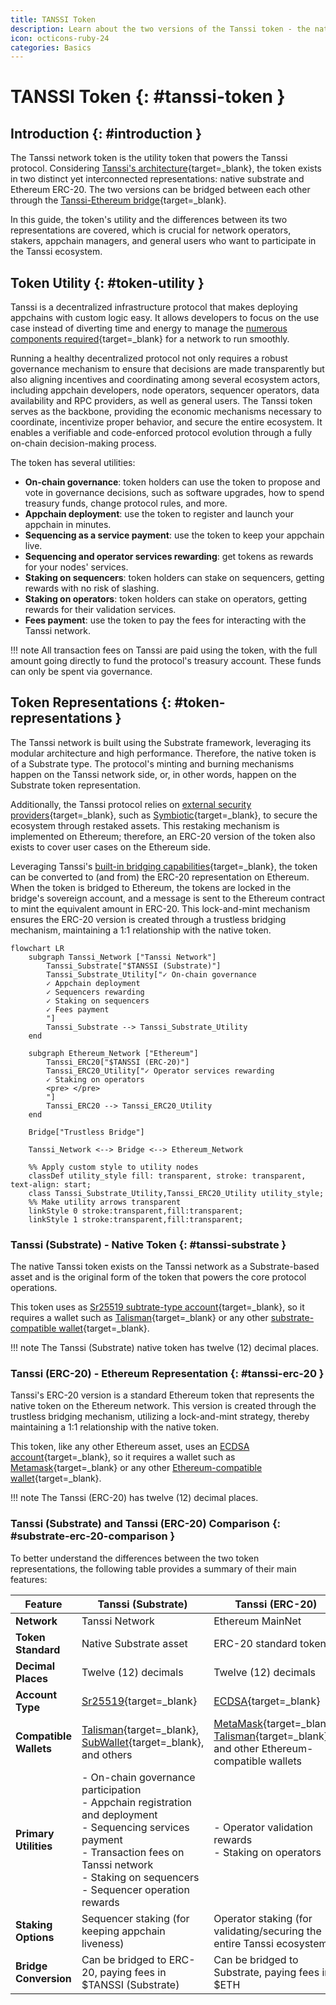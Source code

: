 ```yaml
---
title: TANSSI Token
description: Learn about the two versions of the Tanssi token - the native Substrate token and the ERC-20 representation on Ethereum, and their utilities and use cases.
icon: octicons-ruby-24
categories: Basics
---
```


# TANSSI Token {: #tanssi-token }

## Introduction {: #introduction }

The Tanssi network token is the utility token that powers the Tanssi protocol. Considering [Tanssi's architecture](/learn/tanssi/overview/#tanssi-architecture){target=\_blank}, the token exists in two distinct yet interconnected representations: native substrate and Ethereum ERC-20. The two versions can be bridged between each other through the [Tanssi-Ethereum bridge](/learn/tanssi/tanssi-ethereum-bridge/){target=\_blank}.

In this guide, the token's utility and the differences between its two representations are covered, which is crucial for network operators, stakers, appchain managers, and general users who want to participate in the Tanssi ecosystem.

## Token Utility {: #token-utility }

Tanssi is a decentralized infrastructure protocol that makes deploying appchains with custom logic easy. It allows developers to focus on the use case instead of diverting time and energy to manage the [numerous components required](/learn/tanssi/overview/#what-tanssi-provides){target=\_blank} for a network to run smoothly.

Running a healthy decentralized protocol not only requires a robust governance mechanism to ensure that decisions are made transparently but also aligning incentives and coordinating among several ecosystem actors, including appchain developers, node operators, sequencer operators, data availability and RPC providers, as well as general users. The Tanssi token serves as the backbone, providing the economic mechanisms necessary to coordinate, incentivize proper behavior, and secure the entire ecosystem. It enables a verifiable and code-enforced protocol evolution through a fully on-chain decision-making process.

The token has several utilities:

- **On-chain governance**: token holders can use the token to propose and vote in governance decisions, such as software upgrades, how to spend treasury funds, change protocol rules, and more.
- **Appchain deployment**: use the token to register and launch your appchain in minutes.
- **Sequencing as a service payment**: use the token to keep your appchain live.
- **Sequencing and operator services rewarding**: get tokens as rewards for your nodes' services.
- **Staking on sequencers**: token holders can stake on sequencers, getting rewards with no risk of slashing.
- **Staking on operators**: token holders can stake on operators, getting rewards for their validation services.
- **Fees payment**: use the token to pay the fees for interacting with the Tanssi network.

!!! note
    All transaction fees on Tanssi are paid using the token, with the full amount going directly to fund the protocol's treasury account. These funds can only be spent via governance.

## Token Representations {: #token-representations }

The Tanssi network is built using the Substrate framework, leveraging its modular architecture and high performance. Therefore, the native token is of a Substrate type. The protocol's minting and burning mechanisms happen on the Tanssi network side, or, in other words, happen on the Substrate token representation.

Additionally, the Tanssi protocol relies on [external security providers](/learn/tanssi/external-security-providers/){target=\_blank}, such as [Symbiotic](/learn/tanssi/external-security-providers/symbiotic/){target=\_blank}, to secure the ecosystem through restaked assets. This restaking mechanism is implemented on Ethereum; therefore, an ERC-20 version of the token also exists to cover user cases on the Ethereum side.

Leveraging Tanssi's [built-in bridging capabilities](/learn/tanssi/tanssi-ethereum-bridge/){target=\_blank}, the token can be converted to (and from) the ERC-20  representation on Ethereum. When the token is bridged to Ethereum, the tokens are locked in the bridge's sovereign account, and a message is sent to the Ethereum contract to mint the equivalent amount in ERC-20. This lock-and-mint mechanism ensures the ERC-20 version is created through a trustless bridging mechanism, maintaining a 1:1 relationship with the native token.

```mermaid
flowchart LR
    subgraph Tanssi_Network ["Tanssi Network"]
        Tanssi_Substrate["$TANSSI (Substrate)"]
        Tanssi_Substrate_Utility["✓ On-chain governance
        ✓ Appchain deployment
        ✓ Sequencers rewarding
        ✓ Staking on sequencers
        ✓ Fees payment
        "]
        Tanssi_Substrate --> Tanssi_Substrate_Utility
    end

    subgraph Ethereum_Network ["Ethereum"]
        Tanssi_ERC20["$TANSSI (ERC-20)"]
        Tanssi_ERC20_Utility["✓ Operator services rewarding
        ✓ Staking on operators
        <pre> </pre>
        "]
        Tanssi_ERC20 --> Tanssi_ERC20_Utility
    end

    Bridge["Trustless Bridge"]

    Tanssi_Network <--> Bridge <--> Ethereum_Network

    %% Apply custom style to utility nodes
    classDef utility_style fill: transparent, stroke: transparent, text-align: start;
    class Tanssi_Substrate_Utility,Tanssi_ERC20_Utility utility_style;
    %% Make utility arrows transparent
    linkStyle 0 stroke:transparent,fill:transparent;
    linkStyle 1 stroke:transparent,fill:transparent;
```

### Tanssi (Substrate) - Native Token {: #tanssi-substrate }

The native Tanssi token exists on the Tanssi network as a Substrate-based asset and is the original form of the token that powers the core protocol operations.

This token uses as [Sr25519 subtrate-type account](/learn/tanssi/account-types/#key-types-in-tanssi-protocol){target=\_blank}, so it requires a wallet such as [Talisman](/builders/toolkit/substrate-api/wallets/talisman/){target=\_blank} or any other [substrate-compatible wallet](/builders/toolkit/substrate-api/wallets/){target=\_blank}.

!!! note
    The Tanssi (Substrate) native token has twelve (12) decimal places.

### Tanssi (ERC-20) - Ethereum Representation {: #tanssi-erc-20 }

Tanssi's ERC-20 version is a standard Ethereum token that represents the native token on the Ethereum network. This version is created through the trustless bridging mechanism, utilizing a lock-and-mint strategy, thereby maintaining a 1:1 relationship with the native token. 

This token, like any other Ethereum asset, uses an [ECDSA account](/learn/tanssi/account-types/#key-types-in-tanssi-protocol){target=\_blank}, so it requires a wallet such as [Metamask](/builders/toolkit/ethereum-api/wallets/metamask/){target=\_blank} or any other [Ethereum-compatible wallet](/builders/toolkit/ethereum-api/wallets/){target=\_blank}.

!!! note
    The Tanssi (ERC-20) has twelve (12) decimal places.

### Tanssi (Substrate) and Tanssi (ERC-20) Comparison {: #substrate-erc-20-comparison }

To better understand the differences between the two token representations, the following table provides a summary of their main features:

| **Feature**            | **Tanssi (Substrate)**                                                                                                                                                                                                  | **Tanssi (ERC-20)**                                                                                                                                                                               |
|------------------------|-------------------------------------------------------------------------------------------------------------------------------------------------------------------------------------------------------------------------|---------------------------------------------------------------------------------------------------------------------------------------------------------------------------------------------------|
| **Network**            | Tanssi Network                                                                                                                                                                                                          | Ethereum MainNet                                                                                                                                                                                  |
| **Token Standard**     | Native Substrate asset                                                                                                                                                                                                  | ERC-20 standard token                                                                                                                                                                             |
| **Decimal Places**     | Twelve (12) decimals                                                                                                                                                                                                    | Twelve (12) decimals                                                                                                                                                                              |
| **Account Type**       | [Sr25519](https://wiki.polkadot.network/learn/learn-cryptography/#keypairs-and-signing){target=_blank}                                                                                                                  | [ECDSA](https://en.wikipedia.org/wiki/Elliptic_Curve_Digital_Signature_Algorithm){target=_blank}                                                                                                  |
| **Compatible Wallets** | [Talisman](/builders/toolkit/substrate-api/wallets/talisman/){target=\_blank}, [SubWallet](/builders/toolkit/substrate-api/wallets/subwallet/){target=\_blank}, and others                                              | [MetaMask](/builders/toolkit/ethereum-api/wallets/metamask/){target=\_blank}, [Talisman](/builders/toolkit/ethereum-api/wallets/talisman/){target=\_blank}, and other Ethereum-compatible wallets |
| **Primary Utilities**  | - On-chain governance participation<br/>- Appchain registration and deployment<br/>- Sequencing services payment<br/>- Transaction fees on Tanssi network<br/>- Staking on sequencers<br/>- Sequencer operation rewards | - Operator validation rewards<br/>- Staking on operators                                                                                                                                          |
| **Staking Options**    | Sequencer staking (for keeping appchain liveness)                                                                                                                                                                       | Operator staking (for validating/securing the entire Tanssi ecosystem)                                                                                                                            |
| **Bridge Conversion**  | Can be bridged to ERC-20, paying fees in $TANSSI (Substrate)                                                                                                                                                            | Can be bridged to Substrate, paying fees in $ETH                                                                                                                                                  |